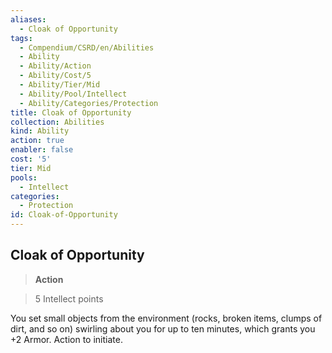 ```yaml
---
aliases:
  - Cloak of Opportunity
tags:
  - Compendium/CSRD/en/Abilities
  - Ability
  - Ability/Action
  - Ability/Cost/5
  - Ability/Tier/Mid
  - Ability/Pool/Intellect
  - Ability/Categories/Protection
title: Cloak of Opportunity
collection: Abilities
kind: Ability
action: true
enabler: false
cost: '5'
tier: Mid
pools:
  - Intellect
categories:
  - Protection
id: Cloak-of-Opportunity
---
```

## Cloak of Opportunity    
>**Action**    
>5 Intellect points  
    
You set small objects from the environment (rocks, broken items, clumps of dirt, and so on) swirling about you for up to ten minutes, which grants you +2 Armor. Action to initiate.
